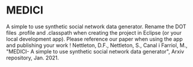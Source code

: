 # MEDICI
A simple to use synthetic social network data generator.
Rename the DOT files .profile and .classpath when creating the project in Eclipse (or your local development app).
Please reference our paper when using the app and publishing your work !
Nettleton, D.F., Nettleton, S., Canal i Farriol, M., "MEDICI- A simple to use synthetic social network data generator", Arxiv repository, Jan. 2021.
